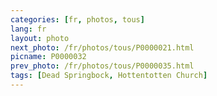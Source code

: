 ```yaml
---
categories: [fr, photos, tous]
lang: fr
layout: photo
next_photo: /fr/photos/tous/P0000021.html
picname: P0000032
prev_photo: /fr/photos/tous/P0000035.html
tags: [Dead Springbock, Hottentotten Church]
---
```

